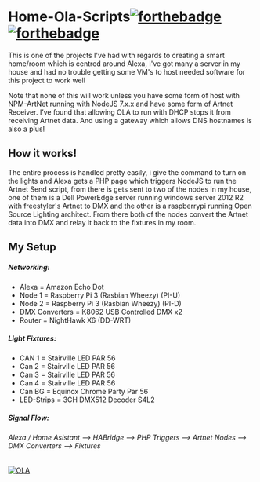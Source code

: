 # Home-Ola-Scripts[![forthebadge](http://forthebadge.com/images/badges/powered-by-electricity.svg)](http://forthebadge.com)[![forthebadge](http://forthebadge.com/images/badges/uses-js.svg)](http://forthebadge.com)
This is one of the projects I've had with regards to creating a smart home/room which is centred around Alexa, I've got many a server in my house and had no trouble getting some VM's to host needed software for this project to work well

Note that none of this will work unless you have some form of host with NPM-ArtNet running with NodeJS 7.x.x and have some form of Artnet Receiver. I’ve found that allowing OLA to run with DHCP stops it from receiving Artnet data. And using a gateway which allows DNS hostnames is also a plus!

## How it works!
The entire process is handled pretty easily, i give the command to turn on the lights and Alexa gets a PHP page which triggers NodeJS to run the Artnet Send script, from there is gets sent to two of the nodes in my house, one of them is a Dell PowerEdge server running windows server 2012 R2 with freestyler's Artnet to DMX and the other is a raspberrypi running Open Source Lighting architect. From there both of the nodes convert the Artnet data into DMX and relay it back to the fixtures in my room.

## My Setup
##### _Networking:_
* Alexa = Amazon Echo Dot
* Node 1 = Raspberry Pi 3 (Rasbian Wheezy) (PI-U)
* Node 2 = Raspberry Pi 3 (Rasbian Wheezy) (PI-D)
* DMX Converters = K8062 USB Controlled DMX x2
* Router = NightHawk X6 (DD-WRT)

##### _Light Fixtures:_
* CAN 1 = Stairville LED PAR 56
* Can 2 = Stairville LED PAR 56
* Can 3 = Stairville LED PAR 56
* Can 4 = Stairville LED PAR 56
* Can BG = Equinox Chrome Party Par 56
* LED-Strips = 3CH DMX512 Decoder S4L2

##### Signal Flow:
###### Alexa / Home Asistant --> HABridge --> PHP Triggers --> Artnet Nodes --> DMX Converters --> Fixtures

[![OLA](https://i.imgur.com/Ergpbs6.png)](https://fonix.online)
